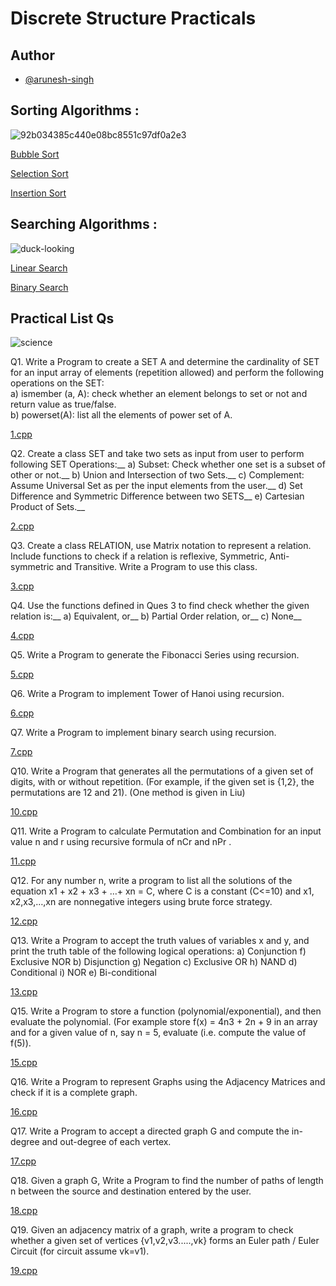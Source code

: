 
# Discrete Structure Practicals



## Author

- [@arunesh-singh](https://github.com/arunesh-singh)



## Sorting Algorithms :
![92b034385c440e08bc8551c97df0a2e3](https://user-images.githubusercontent.com/74259522/168984221-316ba02b-c194-445e-8422-fe8d284e6592.gif)

[Bubble Sort](https://github.com/ARSD-Bsc-Comp-Sci-2024/Discrete-Structure-18016/blob/main/bubble.cpp)

[Selection Sort](https://github.com/ARSD-Bsc-Comp-Sci-2024/Discrete-Structure-18016/blob/main/selection.cpp)

[Insertion Sort](https://github.com/ARSD-Bsc-Comp-Sci-2024/Discrete-Structure-18016/blob/main/insertion.cpp)

## Searching Algorithms :
![duck-looking](https://user-images.githubusercontent.com/74259522/168983603-23c04129-fa70-43c9-a107-6f4527a08dd1.gif)

[Linear Search](https://github.com/ARSD-Bsc-Comp-Sci-2024/Discrete-Structure-18016/blob/main/linear.cpp)

[Binary Search](https://github.com/ARSD-Bsc-Comp-Sci-2024/Discrete-Structure-18016/blob/main/binary.cpp)

## Practical List Qs
![science](https://user-images.githubusercontent.com/74259522/168984923-92f64220-af43-40ce-9980-3a17abda41b3.gif)

Q1. Write a Program to create a SET A and determine the cardinality of SET for an input array of 
elements (repetition allowed) and perform the following operations on the SET:<br />
a) ismember (a, A): check whether an element belongs to set or not and return value as
true/false.<br />
b) powerset(A): list all the elements of power set of A.<br />

[1.cpp](https://github.com/ARSD-Bsc-Comp-Sci-2024/Discrete-Structure-18016/blob/main/1.cpp)

Q2. Create a class SET and take two sets as input from user to perform following SET 
Operations:__
a) Subset: Check whether one set is a subset of other or not.__
b) Union and Intersection of two Sets.__
c) Complement: Assume Universal Set as per the input elements from the user.__
d) Set Difference and Symmetric Difference between two SETS__
e) Cartesian Product of Sets.__

[2.cpp](https://github.com/ARSD-Bsc-Comp-Sci-2024/Discrete-Structure-18016/blob/main/2.cpp)

Q3. Create a class RELATION, use Matrix notation to represent a relation. Include functions to 
check if a relation is reflexive, Symmetric, Anti-symmetric and Transitive. Write a Program
to use this class.

[3.cpp](https://github.com/ARSD-Bsc-Comp-Sci-2024/Discrete-Structure-18016/blob/main/3.cpp)

Q4. Use the functions defined in Ques 3 to find check whether the given relation is:__
a) Equivalent, or__
b) Partial Order relation, or__
c) None__

[4.cpp](https://github.com/ARSD-Bsc-Comp-Sci-2024/Discrete-Structure-18016/blob/main/4.cpp)

Q5. Write a Program to generate the Fibonacci Series using recursion.

[5.cpp](https://github.com/ARSD-Bsc-Comp-Sci-2024/Discrete-Structure-18016/blob/main/5.cpp)

Q6. Write a Program to implement Tower of Hanoi using recursion.

[6.cpp](https://github.com/ARSD-Bsc-Comp-Sci-2024/Discrete-Structure-18016/blob/main/6.cpp)

Q7. Write a Program to implement binary search using recursion.

[7.cpp](https://github.com/ARSD-Bsc-Comp-Sci-2024/Discrete-Structure-18016/blob/main/7.cpp)

Q10. Write a Program that generates all the permutations of a given set of digits, with or without 
repetition. (For example, if the given set is {1,2}, the permutations are 12 and 21). (One 
method is given in Liu)

[10.cpp](https://github.com/ARSD-Bsc-Comp-Sci-2024/Discrete-Structure-18016/blob/main/10.cpp)

Q11. Write a Program to calculate Permutation and Combination for an input value n and r using 
recursive formula of nCr and nPr .

[11.cpp](https://github.com/ARSD-Bsc-Comp-Sci-2024/Discrete-Structure-18016/blob/main/11.cpp)

Q12. For any number n, write a program to list all the solutions of the equation x1 + x2 + x3 + …+ xn
= C, where C is a constant (C<=10) and x1, x2,x3,…,xn are nonnegative integers using brute 
force strategy.

[12.cpp](https://github.com/ARSD-Bsc-Comp-Sci-2024/Discrete-Structure-18016/blob/main/12.cpp)

Q13. Write a Program to accept the truth values of variables x and y, and print the truth table of 
the following logical operations:
a) Conjunction            f) Exclusive NOR
b) Disjunction            g) Negation
c) Exclusive OR           h) NAND
d) Conditional            i) NOR
e) Bi-conditional

[13.cpp](https://github.com/ARSD-Bsc-Comp-Sci-2024/Discrete-Structure-18016/blob/main/13.cpp)

Q15. Write a Program to store a function (polynomial/exponential), and then evaluate the 
polynomial. (For example store f(x) = 4n3 + 2n + 9 in an array and for a given value 
of n, say n = 5, evaluate (i.e. compute the value of f(5)).

[15.cpp](https://github.com/ARSD-Bsc-Comp-Sci-2024/Discrete-Structure-18016/blob/main/15.cpp)

Q16. Write a Program to represent Graphs using the Adjacency Matrices and check if it is a 
complete graph.

[16.cpp](https://github.com/ARSD-Bsc-Comp-Sci-2024/Discrete-Structure-18016/blob/main/16.cpp)

Q17. Write a Program to accept a directed graph G and compute the in-degree and out-degree of 
each vertex.

[17.cpp](https://github.com/ARSD-Bsc-Comp-Sci-2024/Discrete-Structure-18016/blob/main/17.cpp)

Q18. Given a graph G, Write a Program to find the number of paths of length n between the 
source and destination entered by the user. 

[18.cpp](https://github.com/ARSD-Bsc-Comp-Sci-2024/Discrete-Structure-18016/blob/main/18.cpp)

Q19. Given an adjacency matrix of a graph, write a program to check whether a given set of 
vertices {v1,v2,v3.....,vk} forms an Euler path / Euler Circuit (for circuit assume vk=v1).

[19.cpp](https://github.com/ARSD-Bsc-Comp-Sci-2024/Discrete-Structure-18016/blob/main/19.cpp)

